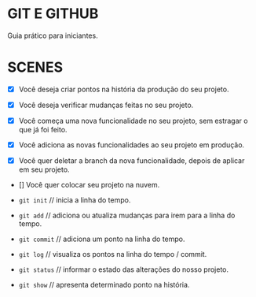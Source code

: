 # GIT E GITHUB

Guia prático para iniciantes.

# SCENES

- [x] Você deseja criar pontos na história da produção do seu projeto.
- [x] Você deseja verificar mudanças feitas no seu projeto.

- [x] Você começa uma nova funcionalidade no seu projeto, sem estragar o que já foi feito.
- [x] Você adiciona as novas funcionalidades ao seu projeto em produção.
- [x] Você quer deletar a branch da nova funcionalidade, depois de aplicar em seu projeto.

- [] Você quer colocar seu projeto na nuvem.

- `git init` // inicia a linha do tempo.
- `git add` // adiciona ou atualiza mudanças para irem para a linha do tempo.
- `git commit` // adiciona um ponto na linha do tempo.
- `git log` // visualiza os pontos na linha do tempo / commit.
- `git status` // informar o estado das alterações do nosso projeto.
- `git show` // apresenta determinado ponto na história.